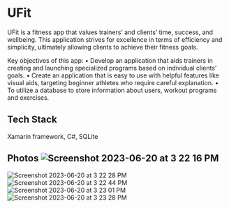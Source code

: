 # UFit

UFit is a fitness app that values trainers’ and clients’ time, success, and wellbeing. This application strives for excellence in terms of efficiency and simplicity, ultimately allowing clients to achieve their fitness goals. 

Key objectives of this app: 
•	Develop an application that aids trainers in creating and launching specialized programs based on individual clients’ goals. 
•	Create an application that is easy to use with helpful features like visual aids, targeting beginner athletes who require careful explanation. 
•	To utilize a database to store information about users, workout programs and exercises. 


## Tech Stack

Xamarin framework, C#, SQLite


## Photos ![Screenshot 2023-06-20 at 3 22 16 PM](https://github.com/demelo11/UFit/assets/122697805/fc9530c6-4283-4c2e-8f43-1f336007e704)
![Screenshot 2023-06-20 at 3 22 28 PM](https://github.com/demelo11/UFit/assets/122697805/8370ea47-ce76-41df-98d4-a5c68a84baf6)
![Screenshot 2023-06-20 at 3 22 44 PM](https://github.com/demelo11/UFit/assets/122697805/c6ecd611-19ca-41c2-b31d-4b0092893bc6)
![Screenshot 2023-06-20 at 3 23 01 PM](https://github.com/demelo11/UFit/assets/122697805/c1797ea2-09c6-4a97-9cf6-42507dfa068f)
![Screenshot 2023-06-20 at 3 23 28 PM](https://github.com/demelo11/UFit/assets/122697805/42a414f5-a630-48c5-9755-c2b2927b89be)
